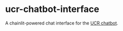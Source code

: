 # ucr-chatbot-interface

A chainlit-powered chat interface for the [UCR chatbot](https://github.com/joshua-zingale/ucr-chatbot-pathway-program/tree/master).


